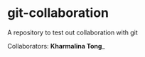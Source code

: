 # git-collaboration
A repository to test out collaboration with git

Collaborators: __Kharmalina Tong___

